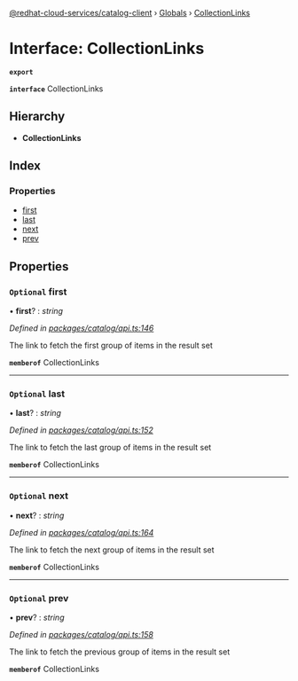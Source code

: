 [@redhat-cloud-services/catalog-client](../README.md) › [Globals](../globals.md) › [CollectionLinks](collectionlinks.md)

# Interface: CollectionLinks

**`export`** 

**`interface`** CollectionLinks

## Hierarchy

* **CollectionLinks**

## Index

### Properties

* [first](collectionlinks.md#optional-first)
* [last](collectionlinks.md#optional-last)
* [next](collectionlinks.md#optional-next)
* [prev](collectionlinks.md#optional-prev)

## Properties

### `Optional` first

• **first**? : *string*

*Defined in [packages/catalog/api.ts:146](https://github.com/fhlavac/javascript-clients/blob/master/packages/catalog/api.ts#L146)*

The link to fetch the first group of items in the result set

**`memberof`** CollectionLinks

___

### `Optional` last

• **last**? : *string*

*Defined in [packages/catalog/api.ts:152](https://github.com/fhlavac/javascript-clients/blob/master/packages/catalog/api.ts#L152)*

The link to fetch the last group of items in the result set

**`memberof`** CollectionLinks

___

### `Optional` next

• **next**? : *string*

*Defined in [packages/catalog/api.ts:164](https://github.com/fhlavac/javascript-clients/blob/master/packages/catalog/api.ts#L164)*

The link to fetch the next group of items in the result set

**`memberof`** CollectionLinks

___

### `Optional` prev

• **prev**? : *string*

*Defined in [packages/catalog/api.ts:158](https://github.com/fhlavac/javascript-clients/blob/master/packages/catalog/api.ts#L158)*

The link to fetch the previous group of items in the result set

**`memberof`** CollectionLinks
